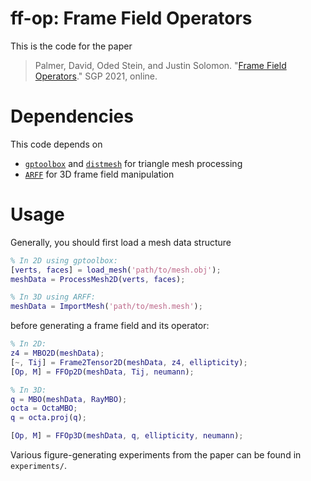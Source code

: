 # ff-op: Frame Field Operators
This is the code for the paper
> Palmer, David, Oded Stein, and Justin Solomon. "[Frame Field Operators](https://arxiv.org/abs/2106.14360)." SGP 2021, online.

# Dependencies
This code depends on
- [`gptoolbox`](https://github.com/alecjacobson/gptoolbox) and [`distmesh`](http://persson.berkeley.edu/distmesh/) for triangle mesh processing
- [`ARFF`](https://github.com/dpa1mer/arff) for 3D frame field manipulation

# Usage
Generally, you should first load a mesh data structure
```MATLAB
% In 2D using gptoolbox:
[verts, faces] = load_mesh('path/to/mesh.obj');
meshData = ProcessMesh2D(verts, faces);

% In 3D using ARFF:
meshData = ImportMesh('path/to/mesh.mesh');
```
before generating a frame field and its operator:
```MATLAB
% In 2D:
z4 = MBO2D(meshData);
[~, Tij] = Frame2Tensor2D(meshData, z4, ellipticity);
[Op, M] = FFOp2D(meshData, Tij, neumann);

% In 3D:
q = MBO(meshData, RayMBO);
octa = OctaMBO;
q = octa.proj(q);

[Op, M] = FFOp3D(meshData, q, ellipticity, neumann);

```
Various figure-generating experiments from the paper can be found in `experiments/`.
